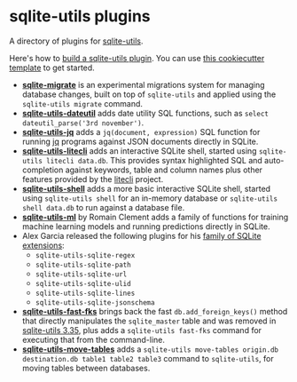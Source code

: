 # sqlite-utils plugins

A directory of plugins for [sqlite-utils](https://sqlite-utils.datasette.io/).

Here's how to [build a sqlite-utils plugin](https://sqlite-utils.datasette.io/en/stable/plugins.html#building-a-plugin). You can use [this cookiecutter template](https://github.com/simonw/sqlite-utils-plugin) to get started.

- **[sqlite-migrate](https://github.com/simonw/sqlite-migrate)** is an experimental migrations system for managing database changes, built on top of `sqlite-utils` and applied using the `sqlite-utils migrate` command.
- **[sqlite-utils-dateutil](https://github.com/simonw/sqlite-utils-dateutil)** adds date utility SQL functions, such as `select dateutil_parse('3rd november')`.
- **[sqlite-utils-jq](https://github.com/simonw/sqlite-utils-jq)** adds a `jq(document, expression)` SQL function for running [jq](https://jqlang.github.io/jq/) programs against JSON documents directly in SQLite.
- **[sqlite-utils-litecli](https://github.com/simonw/sqlite-utils-litecli)** adds an interactive SQLite shell, started using `sqlite-utils litecli data.db`. This provides syntax highlighted SQL and auto-completion against keywords, table and column names plus other features provided by the [litecli](https://github.com/dbcli/litecli) project.
- **[sqlite-utils-shell](https://github.com/simonw/sqlite-utils-shell)** adds a more basic interactive SQLite shell, started using `sqlite-utils shell` for an in-memory database or `sqlite-utils shell data.db` to run against a database file.
- **[sqlite-utils-ml](https://github.com/rclement/sqlite-utils-ml)** by Romain Clement adds a family of functions for training machine learning models and running predictions directly in SQLite.
- Alex Garcia released the following plugins for his [family of SQLite extensions](https://github.com/asg017/sqlite-ecosystem):
  - `sqlite-utils-sqlite-regex`
  - `sqlite-utils-sqlite-path`
  - `sqlite-utils-sqlite-url`
  - `sqlite-utils-sqlite-ulid`
  - `sqlite-utils-sqlite-lines`
  - `sqlite-utils-sqlite-jsonschema`
- **[sqlite-utils-fast-fks](https://github.com/simonw/sqlite-utils-fast-fks)** brings back the fast `db.add_foreign_keys()` method that directly manipulates the `sqlite_master` table and was removed in [sqlite-utils 3.35](https://sqlite-utils.datasette.io/en/stable/changelog.html#v3-35), plus adds a `sqlite-utils fast-fks` command for executing that from the command-line.
- **[sqlite-utils-move-tables](https://github.com/simonw/sqlite-utils-move-tables)** adds a `sqlite-utils move-tables origin.db destination.db table1 table2 table3` command to `sqlite-utils`, for moving tables between databases.
